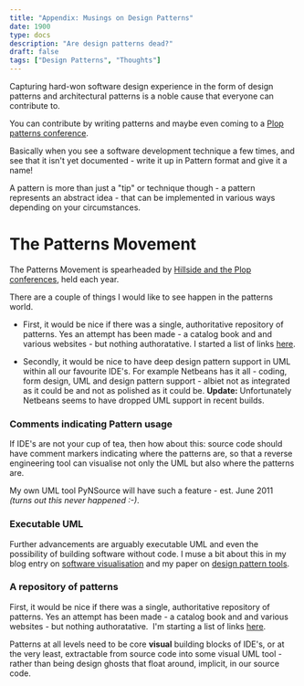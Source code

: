 ```yaml
---
title: "Appendix: Musings on Design Patterns"
date: 1900
type: docs
description: "Are design patterns dead?"
draft: false
tags: ["Design Patterns", "Thoughts"]
---
```


Capturing hard-won software design experience in the form of design patterns and
architectural patterns is a noble cause that everyone can contribute to.

You can contribute by writing patterns and maybe even coming to a [Plop patterns
conference](http://hillside.net/patterns/). 

Basically when you see a software
development technique a few times, and see that it isn't yet documented - write
it up in Pattern format and give it a name!

A pattern is more than just a "tip"
or technique though - a pattern represents an abstract idea - that can be
implemented in various ways depending on your circumstances.

# The Patterns Movement

The Patterns Movement is spearheaded by <a href="https://www.hillside.net/plop/2020/">Hillside and the Plop conferences</a>, held each year.

There are a couple of things I would like to see happen in the patterns world.

- First, it would be nice if there was a single, authoritative repository of patterns. Yes an attempt has been made - a catalog book and and various websites - but nothing authoratative. I started a list of links [here](/index.php/blog/central_repository/ "Towards a central repository of Design Patterns").

- Secondly, it would be nice to have deep design pattern support in UML within all our favourite IDE's. For example Netbeans has it all - coding, form design, UML and design pattern support - albiet not as integrated as it could be and not as polished as it could be. **Update:** Unfortunately Netbeans seems to have dropped UML support in recent builds.

### Comments indicating Pattern usage
If IDE's are not your cup of tea, then how about this: source code should have comment markers indicating where the patterns are, so that a reverse engineering tool can visualise not only the UML but also where the patterns are.

My own UML tool PyNSource will have such a feature - est. June 2011 <i>(turns out this never happened :-)</i>.

### Executable UML
Further advancements are arguably executable UML and even the possibility of building software without code.
I muse a bit about this in my blog entry on [software visualisation](/index.php/blog/visualising_software/ "Visualising Software") and my paper on [design pattern tools](/index.php/design_patterns/pattern_automation/ "Design Pattern Automation"). 

### A repository of patterns

First, it would be nice if there was a single, authoritative repository of patterns. Yes an attempt has been made - a catalog book and and various websites - but nothing authoratative.  I'm starting a list of links [here](/index.php/blog/central_repository/ "Towards a central repository of Design Patterns").

Patterns at all levels need to be core **visual** building blocks of IDE's, or at the very least, extractable from source code into some visual UML tool - rather than being design ghosts that float around, implicit, in our source code.
